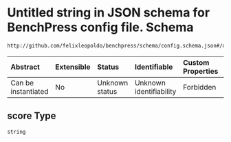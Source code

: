 # Untitled string in JSON schema for BenchPress config file. Schema

```txt
http://github.com/felixleopoldo/benchpress/schema/config.schema.json#/definitions/tetrad_fges/properties/score
```



| Abstract            | Extensible | Status         | Identifiable            | Custom Properties | Additional Properties | Access Restrictions | Defined In                                                                    |
| :------------------ | :--------- | :------------- | :---------------------- | :---------------- | :-------------------- | :------------------ | :---------------------------------------------------------------------------- |
| Can be instantiated | No         | Unknown status | Unknown identifiability | Forbidden         | Allowed               | none                | [config.schema.json*](../../../out/config.schema.json "open original schema") |

## score Type

`string`
